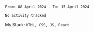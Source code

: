 <!--START_SECTION:waka-->

```txt
From: 08 April 2024 - To: 15 April 2024

No activity tracked
```

<!--END_SECTION:waka-->
My Stack: `HTML, CSS, JS, React`
